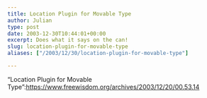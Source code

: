 ```yaml
---
title: Location Plugin for Movable Type
author: Julian
type: post
date: 2003-12-30T10:44:01+00:00
excerpt: Does what it says on the can!
slug: location-plugin-for-movable-type 
aliases: ["/2003/12/30/location-plugin-for-movable-type"]

---
```

&#8220;Location Plugin for Movable Type&#8221;:https://www.freewisdom.org/archives/2003/12/20/00.53.14